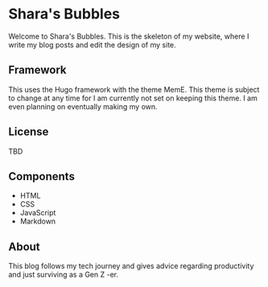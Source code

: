 # Shara's Bubbles

Welcome to Shara's Bubbles. This is the skeleton of my website, where I write my blog posts and edit the design of my site.

## Framework

This uses the Hugo framework with the theme MemE. This theme is subject to change at any time for I am currently not set on keeping this theme. I am even planning on eventually making my own.

## License

TBD

## Components

+ HTML
+ CSS
+ JavaScript
+ Markdown

## About

This blog follows my tech journey and gives advice regarding productivity and just surviving as a Gen Z -er.
